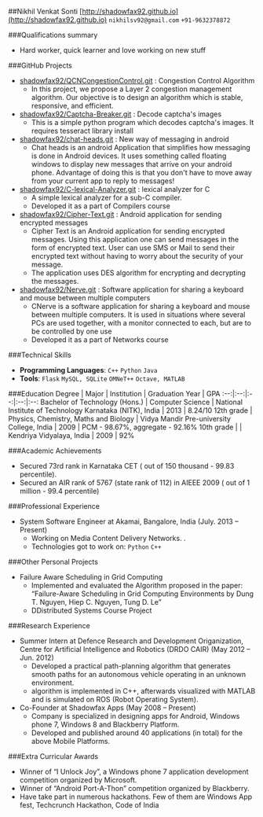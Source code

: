 ##Nikhil Venkat Sonti
[http://shadowfax92.github.io](http://shadowfax92.github.io) `nikhilsv92@gmail.com` `+91-9632378872`


###Qualifications summary
* Hard worker, quick learner and love working on new stuff

###GitHub Projects
* [shadowfax92/QCNCongestionControl.git](http://github.com/shadowfax92/QCNCongestionControl.git) : Congestion Control Algorithm
    - In this project, we propose a Layer 2 congestion management algorithm. Our objective is to design an algorithm which is stable, responsive, and efficient.
* [shadowfax92/Captcha-Breaker.git](http://github.com/shadowfax92/Captcha-Breaker.git) : Decode captcha's images
    - This is a simple python program which decodes captcha's images. It requires tesseract library install
* [shadowfax92/chat-heads.git](http://github.com/shadowfax92/chat-heads.git) : New way of messaging in android
    -  Chat heads is an android Application that simplifies how messaging is done in Android devices. It uses something called floating windows to display new messages that arrive on your android phone. Advantage of doing this is that you don't have to move away from your current app to reply to messages!
* [shadowfax92/C-lexical-Analyzer.git](http://github.com/shadowfax92/C-lexical-Analyzer.git) : lexical analyzer for C
    - A simple lexical analyzer for a sub-C compiler.
    - Developed it as a part of Compilers course
* [shadowfax92/Cipher-Text.git](http://github.com/shadowfax92/Cipher-Text.git) : Android application for sending encrypted messages
    - Cipher Text is an Android application for sending encrypted messages. Using this application one can send messages in the form of encrypted text. User can use SMS or Mail to send their encrypted text without having to worry about the security of your message.
    - The application uses DES algorithm for encrypting and decrypting the messages.
* [shadowfax92/Nerve.git](http://github.com/shadowfax92/Nerve.git) : Software application for sharing a keyboard and mouse between multiple computers
    - CNerve is a software application for sharing a keyboard and mouse between multiple computers. It is used in situations where several PCs are used together, with a monitor connected to each, but are to be controlled by one use
    - Developed it as a part of Networks course

###Technical Skills
* **Programming Languages**: `C++` `Python` `Java` 
* **Tools**: `Flask` `MySQL, SQLite` `OMNeT++` `Octave, MATLAB` 

###Education
Degree | Major | Institution | Graduation Year | GPA
:--:|:--:|:--:|:--:|:--:
Bachelor of Technology (Hons.) | Computer Science | National Institute of Technology Karnataka (NITK), India | 2013 | 8.24/10
12th grade | Physics, Chemistry, Maths and Biology | Vidya Mandir Pre-university College, India | 2009 | PCM - 98.67%, aggregate - 92.16%
10th grade |  | Kendriya Vidyalaya, India | 2009 | 92%

###Academic Achievements
* Secured 73rd rank in Karnataka CET ( out of 150 thousand - 99.83 percentile).
* Secured an AIR rank of 5767 (state rank of 112) in AIEEE 2009 ( out of 1 million - 99.4 percentile)

###Professional Experience
* System Software Engineer at Akamai, Bangalore, India (July. 2013 – Present)
    - Working on Media Content Delivery Networks. .
    - Technologies got to work on: `Python` `C++` 

###Other Personal Projects
* Failure Aware Scheduling in Grid Computing
    - Implemented and evaluated the Algorithm proposed in the paper: “Failure-Aware Scheduling in Grid Computing Environments by Dung T. Nguyen, Hiep C. Nguyen, Tung D. Le”
    - DDistributed Systems Course Project



###Research Experience
* Summer Intern at Defence Research and Development Origanization, Centre for Artificial Intelligence and Robotics (DRDO CAIR) (May 2012 – Jun. 2012)
    - Developed a practical path-planning algorithm that generates smooth paths for an autonomous vehicle operating in an unknown environment.
    - algorithm is implemented in C++, afterwards visualized with MATLAB and is simulated on ROS (Robot Operating System).
* Co-Founder at Shadowfax Apps (May 2008 – Present)
    - Company is specialized in designing apps for Android, Windows phone 7, Windows 8 and Blackberry Platform.
    - Developed and published around 40 applications (in total) for the above Mobile Platforms.




###Extra Curricular Awards
* Winner of “I Unlock Joy”, a Windows phone 7 application development competition organized by Microsoft.
* Winner of “Android Port-A-Thon” competition organized by Blackberry.
* Have take part in numerous hackathons. Few of them are Windows App fest, Techcrunch Hackathon, Code of India
